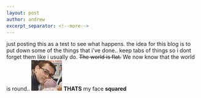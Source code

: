 ```yaml
---
layout: post
author: andrew
excerpt_separator: <!--more-->
---
```

just posting this as a test to see what happens. the idea for this blog is to put down some of the things that i've done.. <!--more--> keep tabs of things so i dont forget them like i usually do. ~~The world is flat.~~ We now know that the world is round.. ![me](/images/andrew.jpeg) **THATS** my face __squared__